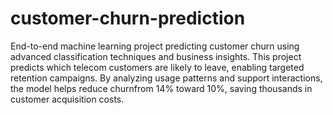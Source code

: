 # customer-churn-prediction
End-to-end machine learning project predicting customer churn using advanced classification techniques and business insights.
This project predicts which telecom customers are likely to leave, enabling targeted retention campaigns. By analyzing usage patterns and support interactions, the model helps reduce churnfrom 14% toward 10%, saving thousands in customer acquisition costs.
